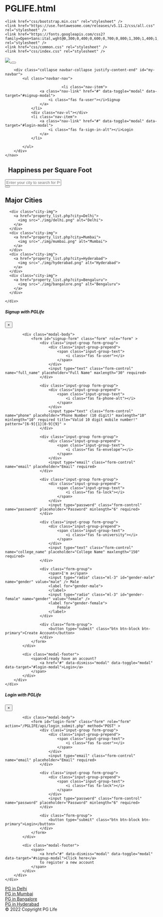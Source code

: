 # PGLIFE.html


<!DOCTYPE html>
<html lang="en">

<head>
    <meta name="viewport" content="width=device-width, initial-scale=1">
    <title>Best PG's in Mumbai | PG Life</title>

    <link href="css/bootstrap.min.css" rel="stylesheet" />
    <link href="https://use.fontawesome.com/releases/v5.11.2/css/all.css" rel="stylesheet" />
    <link href="https://fonts.googleapis.com/css2?family=Open+Sans:ital,wght@0,300;0,400;0,600;0,700;0,800;1,300;1,400;1,600;1,700;1,800&display=swap" rel="stylesheet" />
    <link href="css/common.css" rel="stylesheet" />
    <link href="css/index.css" rel="stylesheet" />
</head>

<body>
  <!-- Header Section -->
  

<!-- NAVBAR -->
<div class="header sticky-top">
    <nav class="navbar navbar-expand-md navbar-light">
        <a class="navbar-brand" href="../index.php">
            <img src="/PGLIFE/img/logo.png" />
        </a>
        <button class="navbar-toggler" type="button" data-toggle="collapse" data-target="#my-navbar">
            <span class="navbar-toggler-icon"></span>
        </button>

        <div class="collapse navbar-collapse justify-content-end" id="my-navbar">
            <ul class="navbar-nav">

                              <li class="nav-item">
                    <a class="nav-link" href="#" data-toggle="modal" data-target="#signup-modal">
                        <i class="fas fa-user"></i>Signup
                    </a>
                </li>
                <div class="nav-vl"></div>
                <li class="nav-item">
                    <a class="nav-link" href="#" data-toggle="modal" data-target="#login-modal">
                        <i class="fas fa-sign-in-alt"></i>Login
                    </a>
                </li>
              
            </ul>
        </div>
    </nav>
</div>

  <div id="loading">
  </div>

  <div class="container-fluid pg-search-container">
    <div class="row justify-content-center mb-3 text-white">
      <div class="col-auto">
        <h2>&nbsp Happiness per Square Foot</h2>
      </div>
    </div>
    <!-- Search Bar -->
    <form class="" action="property_list.php" method="GET">
      <div class="row justify-content-center">
        <div class="col-md-6 col-sm-8">
          <div class="input-group md-form form-sm form-2 pl-0">
            <input name="city" class="form-control my-0 py-1 red-border" type="text" placeholder="Enter your city to search for PGs" aria-label="Search">
            <div class="input-group-append">
              <button type="submit" class="btn btn-dark">
                <!-- <span class="input-group-text red lighten-3" id="basic-text1"> -->
                  <i class="fas fa-search text-grey" aria-hidden="true"></i>
                <!-- </span> -->
              </button>
            </div>
          </div>
        </div>
      </div>
    </form>
  </div>

  <div class="city-container">
    <div class="city-caption">
      <h2>Major Cities</h2>
    </div>
    <div class="city-box">

      <div class="city-img">
        <a href="property_list.php?city=Delhi">
          <img src="./img/delhi.png" alt="Delhi">
        </a>
      </div>
      <div class="city-img">
        <a href="property_list.php?city=Mumbai">
          <img src="./img/mumbai.png" alt="Mumbai">
        </a>
      </div>
      <div class="city-img">
        <a href="property_list.php?city=Hyderabad">
          <img src="./img/hyderabad.png" alt="Hyderabad">
        </a>
      </div>
      <div class="city-img">
        <a href="property_list.php?city=Bengaluru">
          <img src="./img/bangalore.png" alt="Bengaluru">
        </a>
      </div>

    </div>
  </div>

  <!-- Modal Pages -->
  
<!-- Signup Modal -->
<div class="modal fade" id="signup-modal" tabindex="-1" role="dialog" aria-labelledby="signup-heading" aria-hidden="true">
    <div class="modal-dialog" role="document">
        <div class="modal-content">
            <div class="modal-header">
                <h5 class="modal-title" id="signup-heading">Signup with PGLife</h5>
                <button type="button" class="close" data-dismiss="modal" aria-label="Close">
                    <span aria-hidden="true">&times;</span>
                </button>
            </div>

            <div class="modal-body">
                <form id="signup-form" class="form" role="form" >
                    <div class="input-group form-group">
                        <div class="input-group-prepend">
                            <span class="input-group-text">
                                <i class="fas fa-user"></i>
                            </span>
                        </div>
                        <input type="text" class="form-control" name="full_name" placeholder="Full Name" maxlength="30" required>
                    </div>

                    <div class="input-group form-group">
                        <div class="input-group-prepend">
                            <span class="input-group-text">
                                <i class="fas fa-phone-alt"></i>
                            </span>
                        </div>
                        <input type="text" class="form-control" name="phone" placeholder="Phone Number (10 digit)" maxlength="10" minlength="10" required title="Valid 10 digit mobile number!" pattern="[6-9]{1}[0-9]{9}" >
                    </div>

                    <div class="input-group form-group">
                        <div class="input-group-prepend">
                            <span class="input-group-text">
                                <i class="fas fa-envelope"></i>
                            </span>
                        </div>
                        <input type="email" class="form-control" name="email" placeholder="Email" required>
                    </div>

                    <div class="input-group form-group">
                        <div class="input-group-prepend">
                            <span class="input-group-text">
                                <i class="fas fa-lock"></i>
                            </span>
                        </div>
                        <input type="password" class="form-control" name="password" placeholder="Password" minlength="6" required>
                    </div>

                    <div class="input-group form-group">
                        <div class="input-group-prepend">
                            <span class="input-group-text">
                                <i class="fas fa-university"></i>
                            </span>
                        </div>
                        <input type="text" class="form-control" name="college_name" placeholder="College Name" maxlength="150" required>
                    </div>

                    <div class="form-group">
                        <span>I'm a</span>
                        <input type="radio" class="ml-3" id="gender-male" name="gender" value="male" /> Male
                        <label for="gender-male">
                        </label>
                        <input type="radio" class="ml-3" id="gender-female" name="gender" value="female" />
                        <label for="gender-female">
                            Female
                        </label>
                    </div>

                    <div class="form-group">
                        <button type="submit" class="btn btn-block btn-primary">Create Account</button>
                    </div>
                </form>
            </div>

            <div class="modal-footer">
                <span>Already have an account?
                    <a href="#" data-dismiss="modal" data-toggle="modal" data-target="#login-modal">Login</a>
                </span>
            </div>
        </div>
    </div>
</div>
  
<!-- Login Modal -->
<div class="modal fade" id="login-modal" tabindex="-1" role="dialog" aria-labelledby="login-heading" aria-hidden="true">
    <div class="modal-dialog modal-dialog-centered" role="document">
        <div class="modal-content">
            <div class="modal-header">
                <h5 class="modal-title" id="login-heading">Login with PGLife</h5>
                <button type="button" class="close" data-dismiss="modal" aria-label="Close">
                    <span aria-hidden="true">&times;</span>
                </button>
            </div>

            <div class="modal-body">
                <form id="login-form" class="form" role="form" action="/PGLIFE/api/login_submit.php" method="POST" >
                    <div class="input-group form-group">
                        <div class="input-group-prepend">
                            <span class="input-group-text">
                                <i class="fas fa-user"></i>
                            </span>
                        </div>
                        <input type="email" class="form-control" name="email" placeholder="Email" required>
                    </div>

                    <div class="input-group form-group">
                        <div class="input-group-prepend">
                            <span class="input-group-text">
                                <i class="fas fa-lock"></i>
                            </span>
                        </div>
                        <input type="password" class="form-control" name="password" placeholder="Password" minlength="6" required>
                    </div>

                    <div class="form-group">
                        <button type="submit" class="btn btn-block btn-primary">Login</button>
                    </div>
                </form>
            </div>

            <div class="modal-footer">
                <span>
                    <a href="#" data-dismiss="modal" data-toggle="modal" data-target="#signup-modal">Click here</a>
                    to register a new account
                </span>
            </div>
        </div>
    </div>
</div>


  <!-- Footer -->
  
<!-- Footer Section -->
<div class="footer">
    <div class="page-container footer-container">
        <div class="footer-cities">
            <div class="footer-city">
                <a href="/PGLIFE/property_list.php?city=Delhi">PG in Delhi</a>
            </div>
            <div class="footer-city">
                <a href="/PGLIFE/property_list.php?city=Mumbai">PG in Mumbai</a>
            </div>
            <div class="footer-city">
                <a href="/PGLIFE/property_list.php?city=Bengaluru">PG in Bangalore</a>
            </div>
            <div class="footer-city">
                <a href="/PGLIFE/property_list.php?city=Hyderabad">PG in Hyderabad</a>
            </div>
        </div>
        <div class="footer-copyright">© 2022 Copyright PG Life </div>
    </div>
</div>


  <script type="text/javascript" src="js/jquery.js"></script>
  <script type="text/javascript" src="js/bootstrap.min.js"></script>
  <script type="text/javascript" src="js/common.js"></script>
</body>

</html>

